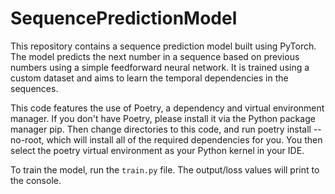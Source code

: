 # SequencePredictionModel
This repository contains a sequence prediction model built using PyTorch. The model predicts the next number in a sequence based on previous numbers using a simple feedforward neural network. It is trained using a custom dataset and aims to learn the temporal dependencies in the sequences.

This code features the use of Poetry, a dependency and virtual environment manager. If you don't have Poetry, please install it via the Python package manager pip. Then change directories to this code, and run poetry install --no-root, which will install all of the required dependencies for you. You then select the poetry virtual environment as your Python kernel in your IDE.

To train the model, run the `train.py` file. The output/loss values will print to the console.
